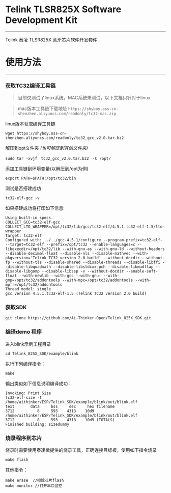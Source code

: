 # Telink TLSR825X Software Development Kit
--------------------------------------------------
Telink 泰凌 TLSR825X 蓝牙芯片软件开发套件

# 使用方法
---------------------------------------------------

### 获取TC32编译工具链
>目前仅测试了linux系统，MAC系统未测试，以下文档只针对于linux

>mac版本工具链下载地址 ```https://shyboy.oss-cn-shenzhen.aliyuncs.com/readonly/tc32-mac.zip```

linux版本获取编译工具链

    wget https://shyboy.oss-cn-shenzhen.aliyuncs.com/readonly/tc32_gcc_v2.0.tar.bz2

解压到opt文件夹 *(也可解压到其他文件夹)*

    sudo tar -xvjf　tc32_gcc_v2.0.tar.bz2　-C /opt/

添加工具链到环境变量(以解压到/opt为例)

    export PATH=$PATH:/opt/tc32/bin

测试是否搭建成功

    tc32-elf-gcc -v

如果搭建成功将打印如下信息:

    Using built-in specs.
    COLLECT_GCC=tc32-elf-gcc
    COLLECT_LTO_WRAPPER=/opt/tc32/lib/gcc/tc32-elf/4.5.1.tc32-elf-1.5/lto-wrapper
    Target: tc32-elf
    Configured with: ../../gcc-4.5.1/configure --program-prefix=tc32-elf- --target=tc32-elf --prefix=/opt/tc32 --enable-languages=c --libexecdir=/opt/tc32/lib --with-gnu-as --with-gnu-ld --without-headers --disable-decimal-float --disable-nls --disable-mathvec --with-pkgversion='Telink TC32 version 2.0 build' --without-docdir --without-fp --without-tls --disable-shared --disable-threads --disable-libffi --disable-libquadmath --disable-libstdcxx-pch --disable-libmudflap --disable-libgomp --disable-libssp -v --without-docdir --enable-soft-float --with-newlib --with-gcc --with-gnu- --with-gmp=/opt/tc32/addontools --with-mpc=/opt/tc32/addontools --with-mpfr=/opt/tc32/addontools
    Thread model: single
    gcc version 4.5.1.tc32-elf-1.5 (Telink TC32 version 2.0 build) 

### 获取SDK

    git clone https://github.com/Ai-Thinker-Open/Telink_825X_SDK.git


### 编译demo 程序
进入blink示例工程目录

    cd Telink_825X_SDK/example/blink 

执行下列编译指令：

    make

输出类似如下信息说明编译成功：

    Invoking: Print Size
    tc32-elf-size -t /home/aithinker/ESP/Telink_SDK/example/blink/out/blink.elf
    text	   data	    bss	    dec	    hex	filename
    3712	      8	    593	   4313	   10d9	/home/aithinker/ESP/Telink_SDK/example/blink/out/blink.elf
    3712	      8	    593	   4313	   10d9	(TOTALS)
    Finished building: sizedummy

### 烧录程序到芯片
烧录时需要使用泰凌微提供的烧录工具，正确连接目标板，使用如下指令烧录

    make flash
其他指令：

    make erase  //擦除芯片flash
    make monitor //打开串口监控